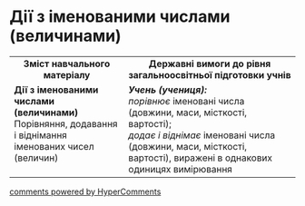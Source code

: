 # Дії з іменованими числами (величинами)
<table>
  <tr>
    <td width="40%" align="center"><b>Зміст навчального матеріалу<b></td>
    <td width="60%" align="center"><b>Державні вимоги до рівня загальноосвітньої підготовки учнів</b></td>
  </tr>
  <tr>
    <td width="40%" style="vertical-align:top !important;"><b>Дії з іменованими числами (величинами)</b><br>
Порівняння, додавання і віднімання іменованих чисел (величин)<br></td>
    <td width="60%" style="vertical-align:top !important;"><i><b>Учень (учениця):</b></i><br>
<i>порівнює</i> іменовані числа (довжини, маси, місткості, вартості);<br>
<i>додає і віднімає</i>  іменовані числа (довжини, маси, місткості, вартості), виражені в однакових одиницях вимірювання<br></td>
  </tr>
</table>

<div id="hypercomments_widget"></div>
<a href="http://hypercomments.com" class="hc-link" title="comments widget">comments powered by HyperComments</a>